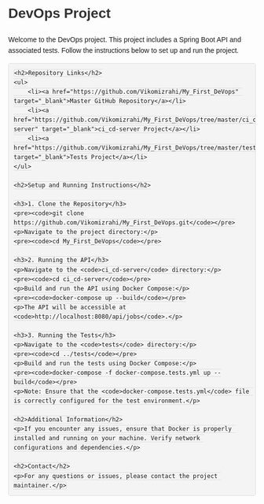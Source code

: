 <!DOCTYPE html>
<html lang="en">
<head>
    <meta charset="UTF-8">
    <meta name="viewport" content="width=device-width, initial-scale=1.0">
    <title>DevOps Project README</title>
    <style>
        body {
            font-family: Arial, sans-serif;
            line-height: 1.6;
            margin: 20px;
            padding: 0;
        }
        h1, h2, h3 {
            color: #333;
        }
        code {
            background-color: #f4f4f4;
            border: 1px solid #ddd;
            padding: 2px 4px;
            border-radius: 4px;
        }
        pre {
            background-color: #f4f4f4;
            border: 1px solid #ddd;
            padding: 10px;
            border-radius: 4px;
            overflow-x: auto;
        }
    </style>
</head>
<body>
    <h1>DevOps Project</h1>
    <p>Welcome to the DevOps project. This project includes a Spring Boot API and associated tests. Follow the instructions below to set up and run the project.</p>

    <h2>Repository Links</h2>
    <ul>
        <li><a href="https://github.com/Vikomizrahi/My_First_DeVops" target="_blank">Master GitHub Repository</a></li>
        <li><a href="https://github.com/Vikomizrahi/My_First_DeVops/tree/master/ci_cd-server" target="_blank">ci_cd-server Project</a></li>
        <li><a href="https://github.com/Vikomizrahi/My_First_DeVops/tree/master/tests" target="_blank">Tests Project</a></li>
    </ul>

    <h2>Setup and Running Instructions</h2>

    <h3>1. Clone the Repository</h3>
    <pre><code>git clone https://github.com/Vikomizrahi/My_First_DeVops.git</code></pre>
    <p>Navigate to the project directory:</p>
    <pre><code>cd My_First_DeVops</code></pre>

    <h3>2. Running the API</h3>
    <p>Navigate to the <code>ci_cd-server</code> directory:</p>
    <pre><code>cd ci_cd-server</code></pre>
    <p>Build and run the API using Docker Compose:</p>
    <pre><code>docker-compose up --build</code></pre>
    <p>The API will be accessible at <code>http://localhost:8080/api/jobs</code>.</p>

    <h3>3. Running the Tests</h3>
    <p>Navigate to the <code>tests</code> directory:</p>
    <pre><code>cd ../tests</code></pre>
    <p>Build and run the tests using Docker Compose:</p>
    <pre><code>docker-compose -f docker-compose.tests.yml up --build</code></pre>
    <p>Note: Ensure that the <code>docker-compose.tests.yml</code> file is correctly configured for the test environment.</p>

    <h2>Additional Information</h2>
    <p>If you encounter any issues, ensure that Docker is properly installed and running on your machine. Verify network configurations and dependencies.</p>

    <h2>Contact</h2>
    <p>For any questions or issues, please contact the project maintainer.</p>
</body>
</html>
